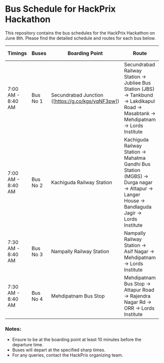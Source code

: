 # Bus Schedule for HackPrix Hackathon

This repository contains the bus schedules for the HackPrix Hackathon on June 8th. Please find the detailed schedule and routes for each bus below.

| Timings     | Buses | Boarding Point | Route                                                                                                        | Departure Time   |
|----------|---------|------------------|-------------------------------------------------------------------------------------------------------------|---------|
| 7:00 AM - 8:40 AM | Bus No 1 | Secundrabad Junction ([https://g.co/kgs/yqNF3pw])| Secundrabad Railway Station → Jubliee Bus Station (JBS) → Tankbund → Lakdikapul Road → Masabtank → Mehdipatnam → Lords Institute | Bus will start at sharp 7:00 AM. |
| 7:00 AM - 8:40 AM | Bus No 2 | Kachiguda Railway Station   | Kachiguda Railway Station → Mahatma Gandhi Bus Station (MGBS) → Durga nagar → Attapur → Langer House → Bandlaguda Jagir → Lords Institute | Bus will start at sharp 7:00 AM. |
| 7:30 AM - 8:40 AM | Bus No 3 | Nampally Railway Station | Nampally Railway Station → Asif Nagar → Mehdipatnam → Lords Institute | Bus will start at sharp 7:30 AM. |
| 7:30 AM - 8:40 AM | Bus No 4 | Mehdipatnam Bus Stop | Mehdipatnam Bus Stop → Attapur Road → Rajendra Nagar Rd  → ORR → Lords Institute | Bus will start at sharp 7:30 AM. |

### Notes:
- Ensure to be at the boarding point at least 10 minutes before the departure time.
- Buses will depart at the specified sharp times.
- For any queries, contact the HackPrix organizing team.
